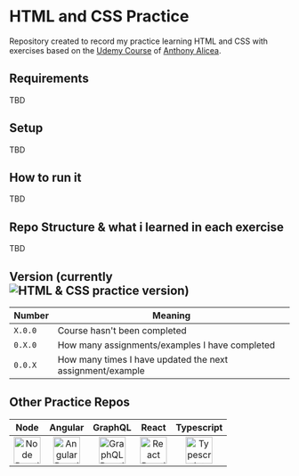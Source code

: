 # HTML and CSS Practice
Repository created to record my practice learning HTML and CSS with exercises based on the [Udemy Course](https://www.udemy.com/course/understanding-html-and-css) of [Anthony Alicea](https://www.udemy.com/user/anthonypalicea/).

## Requirements
TBD

## Setup
TBD

## How to run it
TBD

## Repo Structure & what i learned in each exercise
TBD

## Version (currently ![HTML & CSS practice version](https://img.shields.io/github/package-json/v/nicolasomar/html-css-practice?color=success&label=%20&style=flat-square))
| Number | Meaning |
| ------ | ------ |
| `X.0.0` | Course hasn't been completed |
| `0.X.0` | How many assignments/examples I have completed |
| `0.0.X` | How many times I have updated the next assignment/example |

## Other Practice Repos
| Node | Angular | GraphQL | React | Typescript |
| :---: | :---: | :---: | :---: | :---: |
| [<img src="https://cdn.simpleicons.org/node.js" title="Node Practice Repo" alt="Node Practice Repo" width="48px">](https://github.com/NicolasOmar/node-practice) | [<img src="https://cdn.simpleicons.org/angular" title="Angular Practice Repo" alt="Angular Practice Repo" width="48px">](https://github.com/NicolasOmar/angular-practice) | [<img src="https://cdn.simpleicons.org/graphql" title="GraphQL Practice Repo" alt="GraphQL Practice Repo" width="48px">](https://github.com/NicolasOmar/graphql-practice) | [<img src="https://cdn.simpleicons.org/react" title="React Practice Repo" alt="React Practice Repo" width="48px">](https://github.com/NicolasOmar/react-practice) | [<img src="https://cdn.simpleicons.org/typescript" title="Typescript Practice Repo" alt="Typescript Practice Repo" width="48px">](https://github.com/NicolasOmar/typescript-practice)